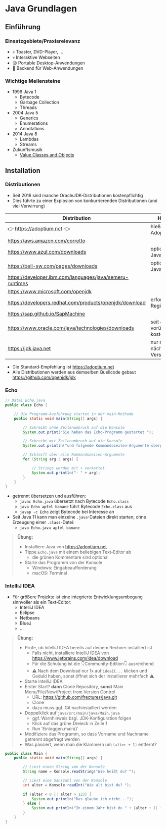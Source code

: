 # Java Grundlagen

## Einführung

### Einsatzgebiete/Praxisrelevanz

- 💀 Toaster, DVD-Player, ...
- 💀 Interaktive Webseiten
- 😐 Portable Desktop-Anwendungen
- 🙂 Backend für Web-Anwendungen

### Wichtige Meilensteine

- 1996 Java 1
  - Bytecode
  - Garbage Collection
  - Threads
- 2004 Java 5
  - Generics
  - Enumerations
  - Annotations
- 2014 Java 8
  - Lambdas
  - Streams
- Zukunftsmusik
  - [Value Classes and Objects](https://openjdk.org/jeps/401)

## Installation

### Distributionen

- Seit 2019 sind manche OracleJDK-Distributionen kostenpflichtig
- Dies führte zu einer Explosion von konkurrierenden Distributionen (und viel Verwirrung)

| Distribution                                             | Hinweise                             |
| -------------------------------------------------------- | ------------------------------------ |
| 👉 https://adoptium.net 👈                               | hieß früher AdoptOpenJDK             |
| https://aws.amazon.com/corretto                          |                                      |
| https://www.azul.com/downloads                           | optional mit JavaFX                  |
| https://bell-sw.com/pages/downloads                      | optional mit JavaFX                  |
| https://developer.ibm.com/languages/java/semeru-runtimes |                                      |
| https://www.microsoft.com/openjdk                        |                                      |
| https://developers.redhat.com/products/openjdk/download  | erfordert Registrierung              |
| https://sap.github.io/SapMachine                         |                                      |
| https://www.oracle.com/java/technologies/downloads       | seit Java 17 vorübergehend kostenlos |
| https://jdk.java.net                                     | nur neueste & nächste Version        |

- Die Standard-Empfehlung ist https://adoptium.net
- Alle Distributionen werden aus demselben Quellcode gebaut https://github.com/openjdk/jdk

### Echo

```java
// Datei Echo.java
public class Echo {

    // Die Programm-Ausführung startet in der main-Methode
    public static void main(String[] args) {

        // Schreibt ohne Zeilenumbruch auf die Konsole
        System.out.print("Sie haben das Echo-Programm gestartet ");

        // Schreibt mit Zeilenumbruch auf die Konsole
        System.out.println("und folgende Kommandozeilen-Argumente übergeben:");

        // Schleift über alle Kommandozeilen-Argumente
        for (String arg : args) {

            // Strings werden mit + verkettet
            System.out.println("- " + arg);
        }
    }
}
```

- getrennt übersetzen und ausführen:
  - `javac Echo.java` übersetzt nach Bytecode `Echo.class`
  - `java Echo apfel banane` führt Bytecode `Echo.class` aus
  - `javap -c Echo` zeigt Bytecode bei Interesse an
- Seit Java 11 kann man einzelne `.java`-Dateien direkt starten, ohne Erzeugung einer `.class`-Datei:
  - `java Echo.java apfel banane`

> **Übung:**
> - Installiere Java von https://adoptium.net
> - Tippe `Echo.java` mit einem beliebigen Text-Editor ab
>   - die grünen Kommentare sind optional
> - Starte das Programm von der Konsole
>   - Windows: Eingabeaufforderung
>   - macOS: Terminal

### IntelliJ IDEA

- Für größere Projekte ist eine integrierte Entwicklungsumbegung sinnvoller als ein Text-Editor:
  - IntelliJ IDEA
  - Eclipse
  - Netbeans
  - BlueJ
  - ...

> **Übung:**
> - Prüfe, ob IntelliJ IDEA bereits auf deinem Rechner installiert ist
>   - Falls nicht, installiere IntelliJ IDEA von https://www.jetbrains.com/idea/download
>   - Für die Schulung ist die 👇Community-Edition👇 ausreichend
>   - ⚠️ Nach dem Download nur 1x auf `ideaIC...` klicken und Geduld haben, sonst öffnet sich der Installierer mehrfach ⚠️
> - Starte IntelliJ IDEA
> - Erster Start? **dann** Clone Repository, **sonst** Main Menu/File/New/Project from Version Control
>   - URL: https://github.com/frectures/java.git
>   - Clone
>   - dazu muss ggf. Git nachinstalliert werden
> - Doppelklick auf `java/src/main/java/Main.java`
>   - ggf. Warnhinweis bzgl. JDK-Konfiguration folgen
>   - Klick auf das grüne Dreieck in Zeile 1
>   - Run 'Einloggen.main()'
> - Modifiziere das Programm, so dass Vorname und Nachname getrennt abgefragt werden
> - Was passiert, wenn man die Klammern um `(alter + 1)` entfernt?

```java
public class Main {
    public static void main(String[] args) {

        // Liest einen String von der Konsole
        String name = Konsole.readString("Wie heißt du? ");

        // Liest eine Ganzzahl von der Konsole
        int alter = Konsole.readInt("Wie alt bist du? ");
        
        if (alter < 0 || alter > 123) {
            System.out.println("Das glaube ich nicht...");
        } else {
            System.out.println("In einem Jahr bist du " + (alter + 1) + ", " + name + "!");
        }
    }
}
```

